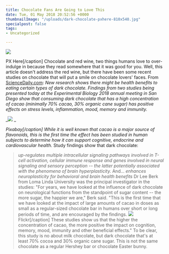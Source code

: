 ```yaml
---
title: Chocolate Fans Are Going to Love This
date: Tue, 01 May 2018 20:52:56 +0000
thumbnailImage: "/uploads/dark-chocolate-pxhere-810x540.jpg"
specialpost: false
tags:
- Uncategorized

---
```

![](http://newsattorneys.staging.wpengine.com/wp-content/uploads/2018/05/dark-chocolate-pxhere.jpg) 

PX Here\[/caption\] Chocolate and red wine, two things humans love to over-indulge in because they read somewhere that it was good for you. Well, this article doesn't address the red wine, but there have been some recent studies on chocolate that will put a smile on chocolate lovers' faces. From [ScienceDaily.com](https://www.sciencedaily.com/releases/2018/04/180424133628.htm): _New research shows there might be health benefits to eating certain types of dark chocolate. Findings from two studies being presented today at the Experimental Biology 2018 annual meeting in San Diego show that consuming dark chocolate that has a high concentration of cacao (minimally 70% cacao, 30% organic cane sugar) has positive effects on stress levels, inflammation, mood, memory and immunity._

_![](http://newsattorneys.staging.wpengine.com/wp-content/uploads/2018/05/researcher.png) _

_Pixabay\[/caption\] While it is well known that cacao is a major source of flavonoids, this is the first time the effect has been studied in human subjects to determine how it can support cognitive, endocrine and cardiovascular health._ Study findings show that dark chocolate:

> _up-regulates multiple intracellular signaling pathways involved in T-cell activation, cellular immune response and genes involved in neural signaling and sensory perception -- the latter potentially associated with the phenomena of brain hyperplasticity._ And... _enhances neuroplasticity for behavioral and brain health benefits_ Dr Lee Berk from Loma Linda University was the principal investigator in the studies: "For years, we have looked at the influence of dark chocolate on neurological functions from the standpoint of sugar content -- the more sugar, the happier we are," Berk said. "This is the first time that we have looked at the impact of large amounts of cacao in doses as small as a regular-sized chocolate bar in humans over short or long periods of time, and are encouraged by the findings. ![](http://newsattorneys.staging.wpengine.com/wp-content/uploads/2018/05/dark-chocolate-flickr.jpg) Flickr\[/caption\] These studies show us that the higher the concentration of cacao, the more positive the impact on cognition, memory, mood, immunity and other beneficial effects." To be clear, this study is no about milk chocolate, but dark chocolate that's at least 70% cocoa and 30% organic cane sugar. This is not the same chocolate as a regular Hershey bar or chocolate Easter bunny.
